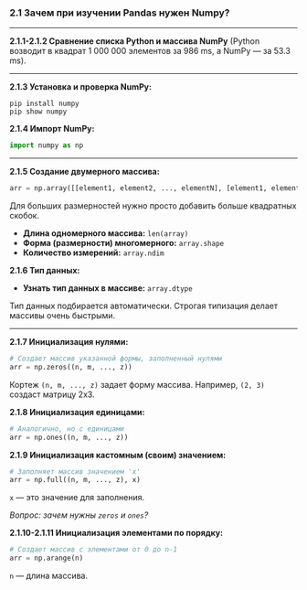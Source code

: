 ### 2.1 Зачем при изучении Pandas нужен Numpy?

---

**2.1.1-2.1.2 Сравнение списка Python и массива NumPy**
(Python возводит в квадрат 1 000 000 элементов за 986 ms, а NumPy — за 53.3 ms).

---

**2.1.3 Установка и проверка NumPy:**
```shell
pip install numpy
pip show numpy
```

**2.1.4 Импорт NumPy:**
```python
import numpy as np
```

---

**2.1.5 Создание двумерного массива:**
```python
arr = np.array([[element1, element2, ..., elementN], [element1, element2, ..., elementN]])
```
Для больших размерностей нужно просто добавить больше квадратных скобок.

*   **Длина одномерного массива:** `len(array)`
*   **Форма (размерности) многомерного:** `array.shape`
*   **Количество измерений:** `array.ndim`

**2.1.6 Тип данных:**
*   **Узнать тип данных в массиве:** `array.dtype`

Тип данных подбирается автоматически. Строгая типизация делает массивы очень быстрыми.

---

**2.1.7 Инициализация нулями:**
```python
# Создает массив указанной формы, заполненный нулями
arr = np.zeros((n, m, ..., z))
```
Кортеж `(n, m, ..., z)` задает форму массива. Например, `(2, 3)` создаст матрицу 2x3.

**2.1.8 Инициализация единицами:**
```python
# Аналогично, но с единицами
arr = np.ones((n, m, ..., z))
```

**2.1.9 Инициализация кастомным (своим) значением:**
```python
# Заполняет массив значением 'x'
arr = np.full((n, m, ..., z), x)
```
`x` — это значение для заполнения.

*Вопрос: зачем нужны `zeros` и `ones`?*

**2.1.10-2.1.11 Инициализация элементами по порядку:**
```python
# Создает массив с элементами от 0 до n-1
arr = np.arange(n)
```
`n` — длина массива.
